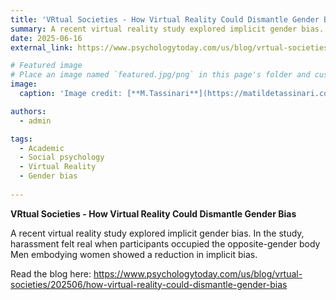 ```yaml
---
title: 'VRtual Societies - How Virtual Reality Could Dismantle Gender Bias'
summary: A recent virtual reality study explored implicit gender bias. In the study, harassment felt real when participants occupied the opposite-gender body Men embodying women showed a reduction in implicit bias.
date: 2025-06-16
external_link: https://www.psychologytoday.com/us/blog/vrtual-societies/202506/how-virtual-reality-could-dismantle-gender-bias

# Featured image
# Place an image named `featured.jpg/png` in this page's folder and customize its options here.
image:
  caption: 'Image credit: [**M.Tassinari**](https://matildetassinari.com)'

authors:
  - admin

tags:
  - Academic
  - Social psychology
  - Virtual Reality
  - Gender bias
  
---
```

**VRtual Societies - How Virtual Reality Could Dismantle Gender Bias** 

A recent virtual reality study explored implicit gender bias. In the study, harassment felt real when participants occupied the opposite-gender body Men embodying women showed a reduction in implicit bias.

Read the blog here: https://www.psychologytoday.com/us/blog/vrtual-societies/202506/how-virtual-reality-could-dismantle-gender-bias
